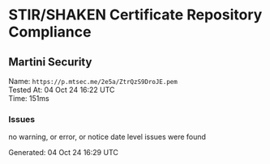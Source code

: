 # STIR/SHAKEN Certificate Repository Compliance

## Martini Security

Name: `https://p.mtsec.me/2e5a/ZtrQzS9DroJE.pem`\
Tested At: 04 Oct 24 16:22 UTC\
Time: 151ms

### Issues

no warning, or error, or notice date level issues were found

Generated: 04 Oct 24 16:29 UTC